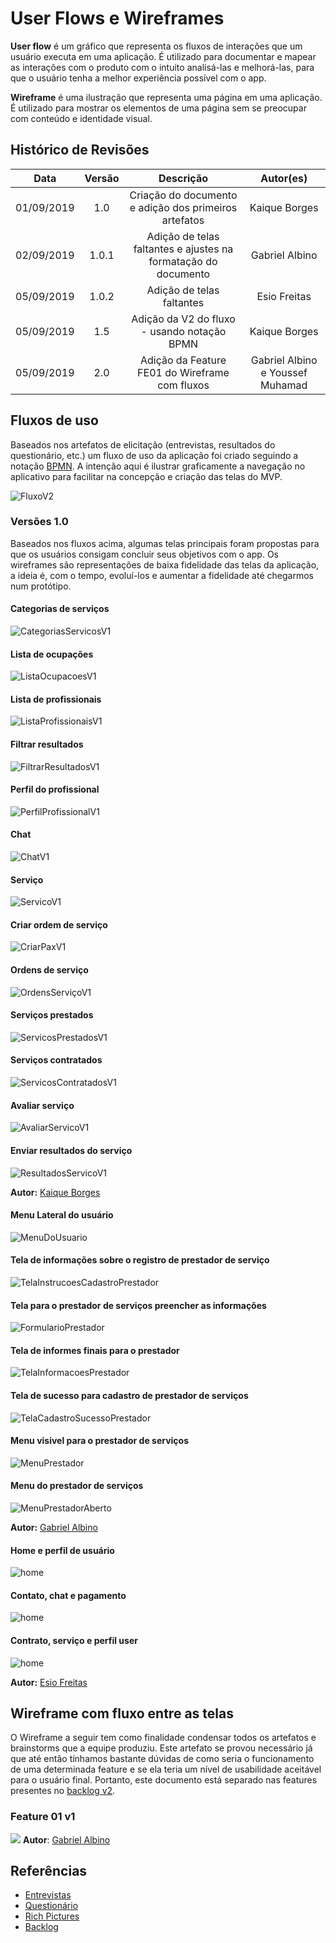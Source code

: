 # User Flows e Wireframes

**User flow** é um gráfico que representa os fluxos de interações que um usuário executa em uma aplicação. É utilizado para documentar e mapear as interações com o produto com o intuito analisá-las e melhorá-las, para que o usuário tenha a melhor experiência possível com o app.

**Wireframe** é uma ilustração que representa uma página em uma aplicação. É utilizado para mostrar os elementos de uma página sem se preocupar com conteúdo e identidade visual.

## Histórico de Revisões

|    Data    | Versão |                           Descrição                            |   Autor(es)    |
| :--------: | :----: | :------------------------------------------------------------: | :------------: |
| 01/09/2019 |  1.0   |     Criação do documento e adição dos primeiros artefatos      | Kaique Borges  |
| 02/09/2019 | 1.0.1  | Adição de telas faltantes e ajustes na formatação do documento | Gabriel Albino |
| 05/09/2019 | 1.0.2  |                   Adição de telas faltantes                    |  Esio Freitas  |
| 05/09/2019 |  1.5   |          Adição da V2 do fluxo - usando notação BPMN           | Kaique Borges  |
| 05/09/2019 |  2.0   |          Adição da Feature FE01 do Wireframe com fluxos           | Gabriel Albino e Youssef Muhamad |

## Fluxos de uso

Baseados nos artefatos de elicitação (entrevistas, resultados do questionário, etc.) um fluxo de uso da aplicação foi criado seguindo a notação [BPMN](https://pt.wikipedia.org/wiki/Business_Process_Model_and_Notation). A intenção aqui é ilustrar graficamente a navegação no aplicativo para facilitar na concepção e criação das telas do MVP.

![FluxoV2](../../../assets/fluxoV2.png)

### Versões 1.0

Baseados nos fluxos acima, algumas telas principais foram propostas para que os usuários consigam concluir seus objetivos com o app. Os wireframes são representações de baixa fidelidade das telas da aplicação, a ideia é, com o tempo, evoluí-los e aumentar a fidelidade até chegarmos num protótipo.

#### Categorias de serviços

![CategoriasServicosV1](../../../assets/wireframes/CategoriasServicos.png)

#### Lista de ocupações

![ListaOcupacoesV1](../../../assets/wireframes/ListaOcupacoes.png)

#### Lista de profissionais

![ListaProfissionaisV1](../../../assets/wireframes/ListaProfissionais.png)

#### Filtrar resultados

![FiltrarResultadosV1](../../../assets/wireframes/FiltrarResultados.png)

#### Perfil do profissional

![PerfilProfissionalV1](../../../assets/wireframes/PerfilProfissional.png)

#### Chat

![ChatV1](../../../assets/wireframes/Chat.png)

#### Serviço

![ServicoV1](../../../assets/wireframes/Servico.png)

#### Criar ordem de serviço

![CriarPaxV1](../../../assets/wireframes/CriarPax.png)

#### Ordens de serviço

![OrdensServiçoV1](../../../assets/wireframes/OrdensServico.png)

#### Serviços prestados

![ServicosPrestadosV1](../../../assets/wireframes/ServicosPrestados.png)

#### Serviços contratados

![ServicosContratadosV1](../../../assets/wireframes/ServicosContratados.png)

#### Avaliar serviço

![AvaliarServicoV1](../../../assets/wireframes/AvaliarServico.png)

#### Enviar resultados do serviço

![ResultadosServicoV1](../../../assets/wireframes/ResultadosServico.png)

**Autor:** [Kaique Borges](https://github.com/kaiqueborges)

#### Menu Lateral do usuário

![MenuDoUsuario](../../../assets/wireframes/MenuDoUsuario.png)

#### Tela de informações sobre o registro de prestador de serviço

![TelaInstrucoesCadastroPrestador](../../../assets/wireframes/TelaInstrucoesCadastroPrestador.png)

#### Tela para o prestador de serviços preencher as informações

![FormularioPrestador](../../../assets/wireframes/FormularioPrestador.png)

#### Tela de informes finais para o prestador

![TelaInformacoesPrestador](../../../assets/wireframes/TelaInformacoesPrestador.png)

#### Tela de sucesso para cadastro de prestador de serviços

![TelaCadastroSucessoPrestador](../../../assets/wireframes/TelaCadastroSucessoPrestador.png)

#### Menu visivel para o prestador de serviços

![MenuPrestador](../../../assets/wireframes/MenuPrestador.png)

#### Menu do prestador de serviços

![MenuPrestadorAberto](../../../assets/wireframes/MenuPrestadorAberto.png)

**Autor:** [Gabriel Albino](https://github.com/gabrielalbino)

#### Home e perfil de usuário 

![home](../../../assets/wireframes/esio1.jpg)

#### Contato, chat e pagamento

![home](../../../assets/wireframes/esio2.jpg)

#### Contrato, serviço e perfil user

![home](../../../assets/wireframes/esio3.jpg)

**Autor:** [Esio Freitas](https://github.com/EsioFreitas)


## Wireframe com fluxo entre as telas
O Wireframe a seguir tem como finalidade condensar todos os artefatos e brainstorms que a equipe produziu. Este artefato se provou necessário já que até então tínhamos bastante dúvidas de como seria o funcionamento de uma determinada feature e se ela teria um nível de usabilidade aceitável para o usuário final. Portanto, este documento está separado nas features presentes no [backlog v2](docs/DS/dinamica-e-seminario-2/Backlog.md#versão-20).

### Feature 01 v1
![](../../../assets/wireframes/wireframe-fluxos/FE01v1.png)
**Autor**: [Gabriel Albino](https://github.com/gabrielalbino)


## Referências

- [Entrevistas](/docs/DS/dinamica-e-seminario-1/Entrevista.md)
- [Questionário](/docs/DS/dinamica-e-seminario-1/AnaliseQuestionario.md)
- [Rich Pictures](/docs/DS/dinamica-e-seminario-1/RichPicture.md)
- [Backlog](/docs/DS/dinamica-e-seminario-2/Backlog.md)
